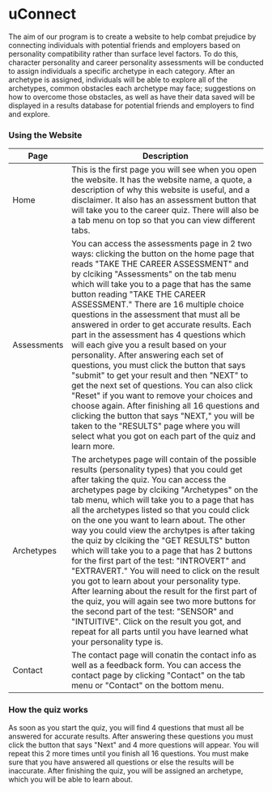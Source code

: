 # uConnect
The aim of our program is to create a website to help combat prejudice by connecting individuals with potential friends and employers based on personality compatibility rather than surface level factors. To do this, character personality and career personality assessments will be conducted to assign individuals a specific archetype in each category. After an archetype is assigned, individuals will be able to explore all of the archetypes, common obstacles each archetype may face; suggestions on how to overcome those obstacles, as well as have their data saved will be displayed in a results database for potential friends and employers to find and explore.

### Using the Website
| Page     | Description |
| ----------- | ----------- |
| Home      | This is the first page you will see when you open the website. It has the website name, a quote, a description of why this website is useful, and a disclaimer. It also has an assessment button that will take you to the career quiz. There will also be a tab menu on top so that you can view different tabs. |
| Assessments   | You can access the assessments page in 2 two ways: clicking the button on the home page that reads "TAKE THE CAREER ASSESSMENT" and by clciking "Assessments" on the tab menu which will take you to a page that has the same button reading "TAKE THE CAREER ASSESSMENT." There are 16 multiple choice questions in the assessment that must all be answered in order to get accurate results. Each part in the assessment has 4 questions which will each give you a result based on your personality. After answering each set of questions, you must click the button that says "submit" to get your result and then "NEXT" to get the next set of questions. You can also click "Reset" if you want to remove your choices and choose again. After finishing all 16 questions and clicking the button that says "NEXT," you will be taken to the "RESULTS" page where you will select what you got on each part of the quiz and learn more. |
| Archetypes   | The archetypes page will contain of the possible results (personality types) that you could get after taking the quiz. You can access the archetypes page by clciking "Archetypes" on the tab menu, which will take you to a page that has all the archetypes listed so that you could click on the one you want to learn about. The other way you could view the archytpes is after taking the quiz by clciking the "GET RESULTS" button which will take you to a page that has 2 buttons for the first part of the test: "INTROVERT" and "EXTRAVERT." You will need to click on the result you got to learn about your personality type. After learning about the result for the first part of the quiz, you will again see two more buttons for the second part of the test: "SENSOR" and "INTUITIVE". Click on the result you got, and repeat for all parts until you have learned what your personality type is. |
| Contact   | The contact page will conatin the contact info as well as a feedback form. You can access the contact page by clicking "Contact" on the tab menu or "Contact" on the bottom menu.|

### How the quiz works
As soon as you start the quiz, you will find 4 questions that must all be answered for accurate results. After answering these questions you must click the button that says "Next" and 4 more questions will appear. You will repeat this 2 more times until you finish all 16 questions. You must make sure that you have answered all questions or else the results will be inaccurate. After finishing the quiz, you will be assigned an archetype, which you will be able to learn about.
